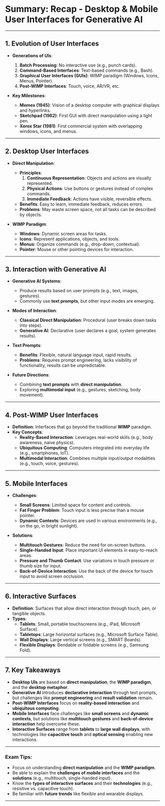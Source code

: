 # Summary: Recap - Desktop & Mobile User Interfaces for Generative AI

---

## **1. Evolution of User Interfaces**
- **Generations of UIs**:
  1. **Batch Processing**: No interactive use (e.g., punch cards).
  2. **Command-Based Interfaces**: Text-based commands (e.g., Bash).
  3. **Graphical User Interfaces (GUIs)**: WIMP paradigm (Windows, Icons, Menus, Pointer).
  4. **Post-WIMP Interfaces**: Touch, voice, AR/VR, etc.

- **Key Milestones**:
  - **Memex (1945)**: Vision of a desktop computer with graphical displays and hyperlinks.
  - **Sketchpad (1962)**: First GUI with direct manipulation using a light pen.
  - **Xerox Star (1981)**: First commercial system with overlapping windows, icons, and menus.

---

## **2. Desktop User Interfaces**
- **Direct Manipulation**:
  - **Principles**:
    1. **Continuous Representation**: Objects and actions are visually represented.
    2. **Physical Actions**: Use buttons or gestures instead of complex commands.
    3. **Immediate Feedback**: Actions have visible, reversible effects.
  - **Benefits**: Easy to learn, immediate feedback, reduces errors.
  - **Problems**: May waste screen space, not all tasks can be described by objects.

- **WIMP Paradigm**:
  - **Windows**: Dynamic screen areas for tasks.
  - **Icons**: Represent applications, objects, and tools.
  - **Menus**: Organize commands (e.g., drop-down, contextual).
  - **Pointer**: Mouse or other pointing devices for interaction.

---

## **3. Interaction with Generative AI**
- **Generative AI Systems**:
  - Produce results based on user prompts (e.g., text, images, gestures).
  - Commonly use **text prompts**, but other input modes are emerging.

- **Modes of Interaction**:
  - **Classical Direct Manipulation**: Procedural (user breaks down tasks into steps).
  - **Generative AI**: Declarative (user declares a goal, system generates results).

- **Text Prompts**:
  - **Benefits**: Flexible, natural language input, rapid results.
  - **Problems**: Requires prompt engineering, lacks visibility of functionality, results can be unpredictable.

- **Future Directions**:
  - Combining **text prompts** with **direct manipulation**.
  - Exploring **multimodal input** (e.g., gestures, sketching, body movement).

---

## **4. Post-WIMP User Interfaces**
- **Definition**: Interfaces that go beyond the traditional **WIMP** paradigm.
- **Key Concepts**:
  - **Reality-Based Interaction**: Leverages real-world skills (e.g., body awareness, naive physics).
  - **Ubiquitous Computing**: Computers integrated into everyday life (e.g., smartphones, IoT).
  - **Multimodal Interaction**: Combines multiple input/output modalities (e.g., touch, voice, gestures).

---

## **5. Mobile Interfaces**
- **Challenges**:
  - **Small Screens**: Limited space for content and controls.
  - **Fat Finger Problem**: Touch input is less precise than a mouse pointer.
  - **Dynamic Contexts**: Devices are used in various environments (e.g., on the go, in bright sunlight).

- **Solutions**:
  - **Multitouch Gestures**: Reduce the need for on-screen buttons.
  - **Single-Handed Input**: Place important UI elements in easy-to-reach areas.
  - **Pressure and Thumb Contact**: Use variations in touch pressure or thumb size for input.
  - **Back-of-Device Interaction**: Use the back of the device for touch input to avoid screen occlusion.

---

## **6. Interactive Surfaces**
- **Definition**: Surfaces that allow direct interaction through touch, pen, or tangible objects.
- **Types**:
  - **Tablets**: Small, portable touchscreens (e.g., iPad, Microsoft Surface).
  - **Tabletops**: Large horizontal surfaces (e.g., Microsoft Surface Table).
  - **Wall Displays**: Large vertical screens (e.g., SMART Boards).
  - **Flexible Displays**: Bendable or foldable screens (e.g., Samsung Fold).

---

## **7. Key Takeaways**
- **Desktop UIs** are based on **direct manipulation**, the **WIMP paradigm**, and the **desktop metaphor**.
- **Generative AI** introduces **declarative interaction** through text prompts, but challenges like **prompt engineering** and **result validation** remain.
- **Post-WIMP Interfaces** focus on **reality-based interaction** and **ubiquitous computing**.
- **Mobile Interfaces** face challenges like **small screens** and **dynamic contexts**, but solutions like **multitouch gestures** and **back-of-device interaction** help overcome these.
- **Interactive Surfaces** range from **tablets** to **large wall displays**, with technologies like **capacitive touch** and **optical sensing** enabling new interactions.

---

### **Exam Tips**:
- Focus on understanding **direct manipulation** and the **WIMP paradigm**.
- Be able to explain the **challenges of mobile interfaces** and the **solutions** (e.g., multitouch, single-handed input).
- Know the **types of interactive surfaces** and their **technologies** (e.g., resistive vs. capacitive touch).
- Be familiar with **future trends** like flexible and wearable displays.

---
